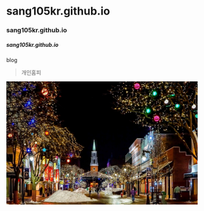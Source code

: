 # sang105kr.github.io
### sang105kr.github.io
##### sang105kr.github.io

blog


> 개인홈피


![메인이미지](./img/main.jpg)
